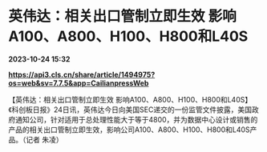 # 英伟达：相关出口管制立即生效 影响A100、A800、H100、H800和L40S

**2023-10-24 15:32**

**https://api3.cls.cn/share/article/1494975?os=web&sv=7.7.5&app=CailianpressWeb**

【英伟达：相关出口管制立即生效 影响A100、A800、H100、H800和L40S】《科创板日报》24日讯，英伟达今日向美国SEC递交的一份监管文件披露，美国政府通知公司，针对适用于总处理性能大于等于4800，并为数据中心设计或销售的产品的相关出口管制立即生效，影响公司A100、A800、H100、H800和L40S产品。（记者 朱凌）